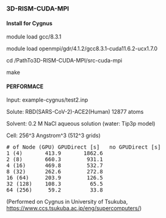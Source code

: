 ### 3D-RISM-CUDA-MPI

#### Install for Cygnus 

module load gcc/8.3.1

module load openmpi/gdr/4.1.2/gcc8.3.1-cuda11.6.2-ucx1.7.0

cd /PathTo3D-RISM-CUDA-MPI/src-cuda-mpi

make

#### PERFORMACE

Input: example-cygnus/test2.inp

Solute: RBD(SARS-CoV-2)-ACE2(Human) 12877 atoms

Solvent: 0.2 M NaCl aqueous solution (water: Tip3p model)

Cell: 256^3 Angstrom^3 (512^3 grids)

<pre>
# of Node (GPU)	GPUDirect [s]	no GPUDirect [s]
1 (4)		413.9	  	1862.6
2 (8)  		660.3		 931.1
4 (16) 		469.8		 532.7
8 (32) 		262.6		 272.8
16 (64)		203.9		 126.5
32 (128)	108.3		  65.5
64 (256)	 59.2		  33.8
</pre>
(Performed on Cygnus in University of Tsukuba, https://www.ccs.tsukuba.ac.jp/eng/supercomputers/)

